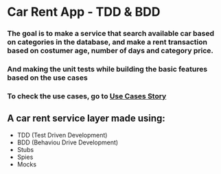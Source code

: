 # Car Rent App - TDD & BDD

### The goal is to make a service that search available car based on categories in the database, and make a rent transaction based on costumer age, number of days and category price.

### And making the unit tests while building the basic features based on the use cases

### To check the use cases, go to [Use Cases Story](test/useCases/story.md)

## A car rent service layer made using:
 - TDD (Test Driven Development)
 - BDD (Behaviou Drive Development)
 - Stubs
 - Spies
 - Mocks

